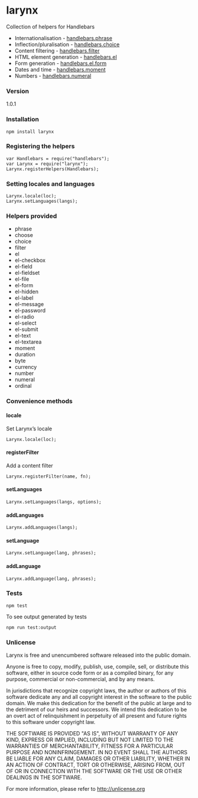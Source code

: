 # larynx

Collection of helpers for Handlebars

- Internationalisation - [handlebars.phrase](http://phrase.handlebars.solidgoldpig.com)
- Inflection/pluralisation - [handlebars.choice](http://choice.handlebars.solidgoldpig.com)
- Content filtering - [handlebars.filter](http://filter.handlebars.solidgoldpig.com)
- HTML element generation - [handlebars.el](http://el.handlebars.solidgoldpig.com)
- Form generation - [handlebars.el.form](http://el.form.handlebars.solidgoldpig.com)
- Dates and time - [handlebars.moment](http://moment.handlebars.solidgoldpig.com)
- Numbers - [handlebars.numeral](http://numeral.handlebars.solidgoldpig.com)

### Version

1.0.1

### Installation

    npm install larynx

### Registering the helpers

    var Handlebars = require("handlebars");
    var Larynx = require("larynx");
    Larynx.registerHelpers(Handlebars);

### Setting locales and languages

    Larynx.locale(loc);
    Larynx.setLanguages(langs);

### Helpers provided

- phrase
- choose
- choice
- filter
- el
- el-checkbox
- el-field
- el-fieldset
- el-file
- el-form
- el-hidden
- el-label
- el-message
- el-password
- el-radio
- el-select
- el-submit
- el-text
- el-textarea
- moment
- duration
- byte
- currency
- number
- numeral
- ordinal

### Convenience methods

#### locale

Set Larynx’s locale

    Larynx.locale(loc);

#### registerFilter

Add a content filter

    Larynx.registerFilter(name, fn);

#### setLanguages

    Larynx.setLanguages(langs, options);

#### addLanguages

    Larynx.addLanguages(langs);

#### setLanguage

    Larynx.setLanguage(lang, phrases);

#### addLanguage

    Larynx.addLanguage(lang, phrases);

### Tests

    npm test

To see output generated by tests

    npm run test:output

### Unlicense

Larynx is free and unencumbered software released into the public domain.

Anyone is free to copy, modify, publish, use, compile, sell, or distribute this software, either in source code form or as a compiled binary, for any purpose, commercial or non-commercial, and by any means.

In jurisdictions that recognize copyright laws, the author or authors of this software dedicate any and all copyright interest in the software to the public domain. We make this dedication for the benefit of the public at large and to the detriment of our heirs and successors. We intend this dedication to be an overt act of relinquishment in perpetuity of all present and future rights to this software under copyright law.

THE SOFTWARE IS PROVIDED "AS IS", WITHOUT WARRANTY OF ANY KIND, EXPRESS OR IMPLIED, INCLUDING BUT NOT LIMITED TO THE WARRANTIES OF MERCHANTABILITY, FITNESS FOR A PARTICULAR PURPOSE AND NONINFRINGEMENT. IN NO EVENT SHALL THE AUTHORS BE LIABLE FOR ANY CLAIM, DAMAGES OR OTHER LIABILITY, WHETHER IN AN ACTION OF CONTRACT, TORT OR OTHERWISE, ARISING FROM, OUT OF OR IN CONNECTION WITH THE SOFTWARE OR THE USE OR OTHER DEALINGS IN THE SOFTWARE.

For more information, please refer to http://unlicense.org